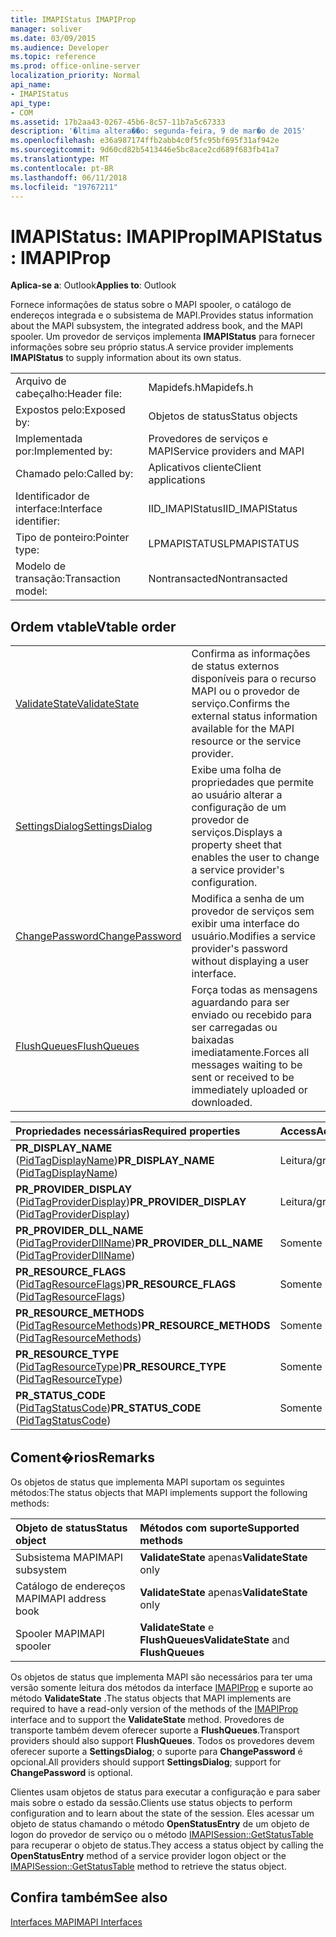 ```yaml
---
title: IMAPIStatus IMAPIProp
manager: soliver
ms.date: 03/09/2015
ms.audience: Developer
ms.topic: reference
ms.prod: office-online-server
localization_priority: Normal
api_name:
- IMAPIStatus
api_type:
- COM
ms.assetid: 17b2aa43-0267-45b6-8c57-11b7a5c67333
description: '�ltima altera��o: segunda-feira, 9 de mar�o de 2015'
ms.openlocfilehash: e36a987174ffb2abb4c0f5fc95bf695f31af942e
ms.sourcegitcommit: 9d60cd82b5413446e5bc8ace2cd689f683fb41a7
ms.translationtype: MT
ms.contentlocale: pt-BR
ms.lasthandoff: 06/11/2018
ms.locfileid: "19767211"
---
```

# <a name="imapistatus--imapiprop"></a><span data-ttu-id="03713-103">IMAPIStatus: IMAPIProp</span><span class="sxs-lookup"><span data-stu-id="03713-103">IMAPIStatus : IMAPIProp</span></span>

  
  
<span data-ttu-id="03713-104">**Aplica-se a**: Outlook</span><span class="sxs-lookup"><span data-stu-id="03713-104">**Applies to**: Outlook</span></span> 
  
<span data-ttu-id="03713-105">Fornece informações de status sobre o MAPI spooler, o catálogo de endereços integrada e o subsistema de MAPI.</span><span class="sxs-lookup"><span data-stu-id="03713-105">Provides status information about the MAPI subsystem, the integrated address book, and the MAPI spooler.</span></span> <span data-ttu-id="03713-106">Um provedor de serviços implementa **IMAPIStatus** para fornecer informações sobre seu próprio status.</span><span class="sxs-lookup"><span data-stu-id="03713-106">A service provider implements **IMAPIStatus** to supply information about its own status.</span></span> 
  
|||
|:-----|:-----|
|<span data-ttu-id="03713-107">Arquivo de cabeçalho:</span><span class="sxs-lookup"><span data-stu-id="03713-107">Header file:</span></span>  <br/> |<span data-ttu-id="03713-108">Mapidefs.h</span><span class="sxs-lookup"><span data-stu-id="03713-108">Mapidefs.h</span></span>  <br/> |
|<span data-ttu-id="03713-109">Expostos pelo:</span><span class="sxs-lookup"><span data-stu-id="03713-109">Exposed by:</span></span>  <br/> |<span data-ttu-id="03713-110">Objetos de status</span><span class="sxs-lookup"><span data-stu-id="03713-110">Status objects</span></span>  <br/> |
|<span data-ttu-id="03713-111">Implementada por:</span><span class="sxs-lookup"><span data-stu-id="03713-111">Implemented by:</span></span>  <br/> |<span data-ttu-id="03713-112">Provedores de serviços e MAPI</span><span class="sxs-lookup"><span data-stu-id="03713-112">Service providers and MAPI</span></span>  <br/> |
|<span data-ttu-id="03713-113">Chamado pelo:</span><span class="sxs-lookup"><span data-stu-id="03713-113">Called by:</span></span>  <br/> |<span data-ttu-id="03713-114">Aplicativos cliente</span><span class="sxs-lookup"><span data-stu-id="03713-114">Client applications</span></span>  <br/> |
|<span data-ttu-id="03713-115">Identificador de interface:</span><span class="sxs-lookup"><span data-stu-id="03713-115">Interface identifier:</span></span>  <br/> |<span data-ttu-id="03713-116">IID_IMAPIStatus</span><span class="sxs-lookup"><span data-stu-id="03713-116">IID_IMAPIStatus</span></span>  <br/> |
|<span data-ttu-id="03713-117">Tipo de ponteiro:</span><span class="sxs-lookup"><span data-stu-id="03713-117">Pointer type:</span></span>  <br/> |<span data-ttu-id="03713-118">LPMAPISTATUS</span><span class="sxs-lookup"><span data-stu-id="03713-118">LPMAPISTATUS</span></span>  <br/> |
|<span data-ttu-id="03713-119">Modelo de transação:</span><span class="sxs-lookup"><span data-stu-id="03713-119">Transaction model:</span></span>  <br/> |<span data-ttu-id="03713-120">Nontransacted</span><span class="sxs-lookup"><span data-stu-id="03713-120">Nontransacted</span></span>  <br/> |
   
## <a name="vtable-order"></a><span data-ttu-id="03713-121">Ordem vtable</span><span class="sxs-lookup"><span data-stu-id="03713-121">Vtable order</span></span>

|||
|:-----|:-----|
|[<span data-ttu-id="03713-122">ValidateState</span><span class="sxs-lookup"><span data-stu-id="03713-122">ValidateState</span></span>](imapistatus-validatestate.md) <br/> |<span data-ttu-id="03713-123">Confirma as informações de status externos disponíveis para o recurso MAPI ou o provedor de serviço.</span><span class="sxs-lookup"><span data-stu-id="03713-123">Confirms the external status information available for the MAPI resource or the service provider.</span></span>  <br/> |
|[<span data-ttu-id="03713-124">SettingsDialog</span><span class="sxs-lookup"><span data-stu-id="03713-124">SettingsDialog</span></span>](imapistatus-settingsdialog.md) <br/> |<span data-ttu-id="03713-125">Exibe uma folha de propriedades que permite ao usuário alterar a configuração de um provedor de serviços.</span><span class="sxs-lookup"><span data-stu-id="03713-125">Displays a property sheet that enables the user to change a service provider's configuration.</span></span>  <br/> |
|[<span data-ttu-id="03713-126">ChangePassword</span><span class="sxs-lookup"><span data-stu-id="03713-126">ChangePassword</span></span>](imapistatus-changepassword.md) <br/> |<span data-ttu-id="03713-127">Modifica a senha de um provedor de serviços sem exibir uma interface do usuário.</span><span class="sxs-lookup"><span data-stu-id="03713-127">Modifies a service provider's password without displaying a user interface.</span></span>  <br/> |
|[<span data-ttu-id="03713-128">FlushQueues</span><span class="sxs-lookup"><span data-stu-id="03713-128">FlushQueues</span></span>](imapistatus-flushqueues.md) <br/> |<span data-ttu-id="03713-129">Força todas as mensagens aguardando para ser enviado ou recebido para ser carregadas ou baixadas imediatamente.</span><span class="sxs-lookup"><span data-stu-id="03713-129">Forces all messages waiting to be sent or received to be immediately uploaded or downloaded.</span></span>  <br/> |
   
|<span data-ttu-id="03713-130">**Propriedades necessárias**</span><span class="sxs-lookup"><span data-stu-id="03713-130">**Required properties**</span></span>|<span data-ttu-id="03713-131">**Access**</span><span class="sxs-lookup"><span data-stu-id="03713-131">**Access**</span></span>|
|:-----|:-----|
|<span data-ttu-id="03713-132">**PR_DISPLAY_NAME** ([PidTagDisplayName](pidtagdisplayname-canonical-property.md))</span><span class="sxs-lookup"><span data-stu-id="03713-132">**PR_DISPLAY_NAME** ([PidTagDisplayName](pidtagdisplayname-canonical-property.md))</span></span>  <br/> |<span data-ttu-id="03713-133">Leitura/gravação</span><span class="sxs-lookup"><span data-stu-id="03713-133">Read/write</span></span>  <br/> |
|<span data-ttu-id="03713-134">**PR_PROVIDER_DISPLAY** ([PidTagProviderDisplay](pidtagproviderdisplay-canonical-property.md))</span><span class="sxs-lookup"><span data-stu-id="03713-134">**PR_PROVIDER_DISPLAY** ([PidTagProviderDisplay](pidtagproviderdisplay-canonical-property.md))</span></span>  <br/> |<span data-ttu-id="03713-135">Leitura/gravação</span><span class="sxs-lookup"><span data-stu-id="03713-135">Read/write</span></span>  <br/> |
|<span data-ttu-id="03713-136">**PR_PROVIDER_DLL_NAME** ([PidTagProviderDllName](pidtagproviderdllname-canonical-property.md))</span><span class="sxs-lookup"><span data-stu-id="03713-136">**PR_PROVIDER_DLL_NAME** ([PidTagProviderDllName](pidtagproviderdllname-canonical-property.md))</span></span>  <br/> |<span data-ttu-id="03713-137">Somente leitura</span><span class="sxs-lookup"><span data-stu-id="03713-137">Read-only</span></span>  <br/> |
|<span data-ttu-id="03713-138">**PR_RESOURCE_FLAGS** ([PidTagResourceFlags](pidtagresourceflags-canonical-property.md))</span><span class="sxs-lookup"><span data-stu-id="03713-138">**PR_RESOURCE_FLAGS** ([PidTagResourceFlags](pidtagresourceflags-canonical-property.md))</span></span>  <br/> |<span data-ttu-id="03713-139">Somente leitura</span><span class="sxs-lookup"><span data-stu-id="03713-139">Read-only</span></span>  <br/> |
|<span data-ttu-id="03713-140">**PR_RESOURCE_METHODS** ([PidTagResourceMethods](pidtagresourcemethods-canonical-property.md))</span><span class="sxs-lookup"><span data-stu-id="03713-140">**PR_RESOURCE_METHODS** ([PidTagResourceMethods](pidtagresourcemethods-canonical-property.md))</span></span>  <br/> |<span data-ttu-id="03713-141">Somente leitura</span><span class="sxs-lookup"><span data-stu-id="03713-141">Read-only</span></span>  <br/> |
|<span data-ttu-id="03713-142">**PR_RESOURCE_TYPE** ([PidTagResourceType](pidtagresourcetype-canonical-property.md))</span><span class="sxs-lookup"><span data-stu-id="03713-142">**PR_RESOURCE_TYPE** ([PidTagResourceType](pidtagresourcetype-canonical-property.md))</span></span>  <br/> |<span data-ttu-id="03713-143">Somente leitura</span><span class="sxs-lookup"><span data-stu-id="03713-143">Read-only</span></span>  <br/> |
|<span data-ttu-id="03713-144">**PR_STATUS_CODE** ([PidTagStatusCode](pidtagstatuscode-canonical-property.md))</span><span class="sxs-lookup"><span data-stu-id="03713-144">**PR_STATUS_CODE** ([PidTagStatusCode](pidtagstatuscode-canonical-property.md))</span></span>  <br/> |<span data-ttu-id="03713-145">Somente leitura</span><span class="sxs-lookup"><span data-stu-id="03713-145">Read-only</span></span>  <br/> |
   
## <a name="remarks"></a><span data-ttu-id="03713-146">Coment�rios</span><span class="sxs-lookup"><span data-stu-id="03713-146">Remarks</span></span>

<span data-ttu-id="03713-147">Os objetos de status que implementa MAPI suportam os seguintes métodos:</span><span class="sxs-lookup"><span data-stu-id="03713-147">The status objects that MAPI implements support the following methods:</span></span>
  
|<span data-ttu-id="03713-148">**Objeto de status**</span><span class="sxs-lookup"><span data-stu-id="03713-148">**Status object**</span></span>|<span data-ttu-id="03713-149">**Métodos com suporte**</span><span class="sxs-lookup"><span data-stu-id="03713-149">**Supported methods**</span></span>|
|:-----|:-----|
|<span data-ttu-id="03713-150">Subsistema MAPI</span><span class="sxs-lookup"><span data-stu-id="03713-150">MAPI subsystem</span></span>  <br/> |<span data-ttu-id="03713-151">**ValidateState** apenas</span><span class="sxs-lookup"><span data-stu-id="03713-151">**ValidateState** only</span></span>  <br/> |
|<span data-ttu-id="03713-152">Catálogo de endereços MAPI</span><span class="sxs-lookup"><span data-stu-id="03713-152">MAPI address book</span></span>  <br/> |<span data-ttu-id="03713-153">**ValidateState** apenas</span><span class="sxs-lookup"><span data-stu-id="03713-153">**ValidateState** only</span></span>  <br/> |
|<span data-ttu-id="03713-154">Spooler MAPI</span><span class="sxs-lookup"><span data-stu-id="03713-154">MAPI spooler</span></span>  <br/> |<span data-ttu-id="03713-155">**ValidateState** e **FlushQueues**</span><span class="sxs-lookup"><span data-stu-id="03713-155">**ValidateState** and **FlushQueues**</span></span> <br/> |
   
<span data-ttu-id="03713-156">Os objetos de status que implementa MAPI são necessários para ter uma versão somente leitura dos métodos da interface [IMAPIProp](imapipropiunknown.md) e suporte ao método **ValidateState** .</span><span class="sxs-lookup"><span data-stu-id="03713-156">The status objects that MAPI implements are required to have a read-only version of the methods of the [IMAPIProp](imapipropiunknown.md) interface and to support the **ValidateState** method.</span></span> <span data-ttu-id="03713-157">Provedores de transporte também devem oferecer suporte a **FlushQueues**.</span><span class="sxs-lookup"><span data-stu-id="03713-157">Transport providers should also support **FlushQueues**.</span></span> <span data-ttu-id="03713-158">Todos os provedores devem oferecer suporte a **SettingsDialog**; o suporte para **ChangePassword** é opcional.</span><span class="sxs-lookup"><span data-stu-id="03713-158">All providers should support **SettingsDialog**; support for **ChangePassword** is optional.</span></span> 
  
<span data-ttu-id="03713-159">Clientes usam objetos de status para executar a configuração e para saber mais sobre o estado da sessão.</span><span class="sxs-lookup"><span data-stu-id="03713-159">Clients use status objects to perform configuration and to learn about the state of the session.</span></span> <span data-ttu-id="03713-160">Eles acessar um objeto de status chamando o método **OpenStatusEntry** de um objeto de logon do provedor de serviço ou o método [IMAPISession::GetStatusTable](imapisession-getstatustable.md) para recuperar o objeto de status.</span><span class="sxs-lookup"><span data-stu-id="03713-160">They access a status object by calling the **OpenStatusEntry** method of a service provider logon object or the [IMAPISession::GetStatusTable](imapisession-getstatustable.md) method to retrieve the status object.</span></span> 
  
## <a name="see-also"></a><span data-ttu-id="03713-161">Confira também</span><span class="sxs-lookup"><span data-stu-id="03713-161">See also</span></span>



[<span data-ttu-id="03713-162">Interfaces MAPI</span><span class="sxs-lookup"><span data-stu-id="03713-162">MAPI Interfaces</span></span>](mapi-interfaces.md)


